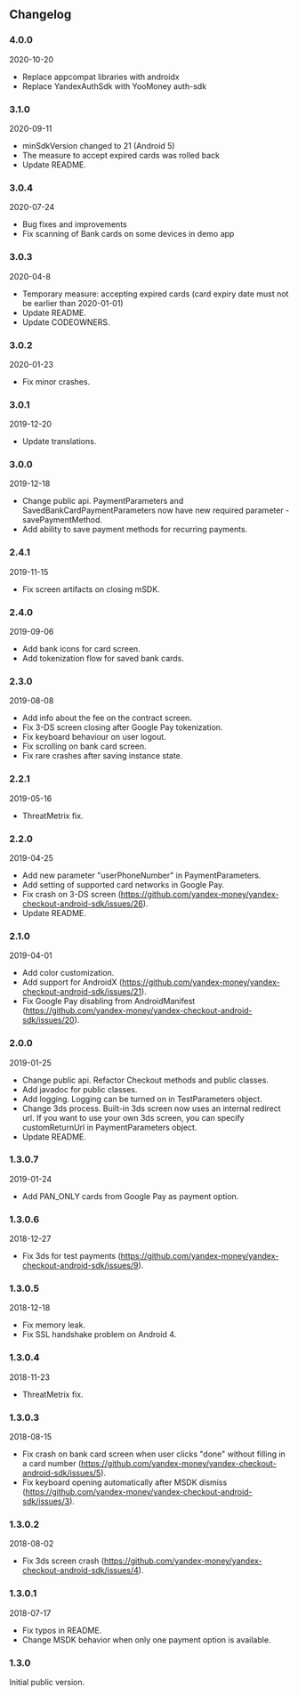 ## Changelog

### 4.0.0
2020-10-20
- Replace appcompat libraries with androidx
- Replace YandexAuthSdk with YooMoney auth-sdk 

### 3.1.0
2020-09-11
- minSdkVersion changed to 21 (Android 5)
- The measure to accept expired cards was rolled back
- Update README.

### 3.0.4
2020-07-24
- Bug fixes and improvements
- Fix scanning of Bank cards on some devices in demo app

### 3.0.3
2020-04-8
- Temporary measure: accepting expired cards (card expiry date must not be earlier than 2020-01-01)
- Update README.
- Update CODEOWNERS.

### 3.0.2
2020-01-23
- Fix minor crashes.

### 3.0.1
2019-12-20
- Update translations.

### 3.0.0
2019-12-18
- Change public api. PaymentParameters and SavedBankCardPaymentParameters now have new required parameter - savePaymentMethod.
- Add ability to save payment methods for recurring payments.

### 2.4.1
2019-11-15
- Fix screen artifacts on closing mSDK.

### 2.4.0
2019-09-06
- Add bank icons for card screen.
- Add tokenization flow for saved bank cards.

### 2.3.0
2019-08-08
- Add info about the fee on the contract screen.
- Fix 3-DS screen closing after Google Pay tokenization.
- Fix keyboard behaviour on user logout.
- Fix scrolling on bank card screen.
- Fix rare crashes after saving instance state.

### 2.2.1
2019-05-16
- ThreatMetrix fix.

### 2.2.0
2019-04-25
- Add new parameter "userPhoneNumber" in PaymentParameters.
- Add setting of supported card networks in Google Pay.
- Fix crash on 3-DS screen (https://github.com/yandex-money/yandex-checkout-android-sdk/issues/26).
- Update README.

### 2.1.0
2019-04-01
- Add color customization.
- Add support for AndroidX (https://github.com/yandex-money/yandex-checkout-android-sdk/issues/21).
- Fix Google Pay disabling from AndroidManifest (https://github.com/yandex-money/yandex-checkout-android-sdk/issues/20).

### 2.0.0
2019-01-25
- Change public api. Refactor Checkout methods and public classes.
- Add javadoc for public classes.
- Add logging. Logging can be turned on in TestParameters object.
- Change 3ds process. Built-in 3ds screen now uses an internal redirect url. If you want to use your own 3ds screen, you can specify customReturnUrl in PaymentParameters object.
- Update README.

### 1.3.0.7
2019-01-24
- Add PAN_ONLY cards from Google Pay as payment option.

### 1.3.0.6
2018-12-27
- Fix 3ds for test payments (https://github.com/yandex-money/yandex-checkout-android-sdk/issues/9).

### 1.3.0.5
2018-12-18
- Fix memory leak.
- Fix SSL handshake problem on Android 4.

### 1.3.0.4
2018-11-23
- ThreatMetrix fix.

### 1.3.0.3
2018-08-15
- Fix crash on bank card screen when user clicks "done" without filling in a card number (https://github.com/yandex-money/yandex-checkout-android-sdk/issues/5).
- Fix keyboard opening automatically after MSDK dismiss (https://github.com/yandex-money/yandex-checkout-android-sdk/issues/3).

### 1.3.0.2
2018-08-02
- Fix 3ds screen crash (https://github.com/yandex-money/yandex-checkout-android-sdk/issues/4).

### 1.3.0.1
2018-07-17
- Fix typos in README.
- Change MSDK behavior when only one payment option is available.

### 1.3.0
Initial public version.